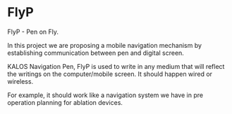 # FlyP
FlyP - Pen on Fly.

In this project we are proposing a mobile navigation mechanism by establishing communication between pen and digital screen. 

KALOS Navigation Pen, FlyP is used to write in any medium that will reflect the writings on the computer/mobile screen. It should happen wired or wireless. 

For example, it should work like a navigation system we have in pre operation planning for ablation devices. 
